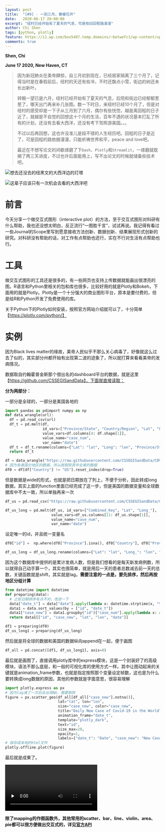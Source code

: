 ```yaml
---
layout: post
title:  "[#9] - 一别三月，春暖花开"
date:   2020-06-17 20:00:00
excerpt: "纽村已经开始有了夏天的气息，可是依旧回程路漫漫"
author: Chi Shen
tags: [python, plotly]
feature: https://i1.wp.com/box5497.temp.domains/~betwefc1/wp-content/uploads/2017/06/Five_Mile_Point_Light_-_New_Haven_CT.jpg
comments: true
---
```


**Shen, Chi**

**June 17 2020, New Haven, CT**

> 因为新冠肺炎在美帝肆掠，自三月初到现在，已经居家隔离了三个月了，记得当时是在春假前后，纽村的天还有些冷，不时还飘点小雪，街边的树还未长出新叶。
>
> 转眼一望已是六月，纽村已经开始有了夏天的气息，后院和街边已经郁郁葱葱了，哪天出门再来补几张图。数一下时日，来纽村已经10个月了，但是对纽村的感受却是一下子从三月到了六月，偶尔有些恍惚，越是离回程的日子近了，就越是不自觉的回想这十个月的生活，百年不遇的状况基本打乱了所有的计划，还没有去看大西洋，还没有考下驾照游美国。。。
>
> 不过以后再回想，这也许没准儿是段不错的人生经历吧。回程的日子是近了，可是回程的路依据漫漫，只能祈祷世界和平，peace and love吧。
>
> 最近在不想写论文的间歇琢磨了下`Dash`、`Plotly`和`Streamlit`，一琢磨就耽搁了两三天进度，不过也许后面能用上，写不出论文的时候就储备些技术吧。
>
> 

![想去还没去的纽黑文的大西洋边的灯塔](https://cdn.thecrazytourist.com/wp-content/uploads/2019/11/ccimage-shutterstock_1139288306.jpg)

![这辈子应该只有一次机会去看的大西洋吧](https://cdn.pixabay.com/photo/2015/09/22/00/27/newhaven-950967_1280.jpg)

# 前言

今天分享一个做交互式图形（interactive plot）的方法，至于交互式图形对科研有什么帮助，我也还没想太明白，反正流行“一图胜千言”，试试再说。我记得有看过一些Journal的Scope里写到愿意接收方法创新、数据创新、结果展现形式创新的研究。对科研没有帮助的话，对工作有点帮助也还行，实在不行对生活有点帮助也行。



# 工具

做交互式图形的工具还是很多的，有一些网页也支持上传数据就能画出很漂亮的图。R语言和Python里相关的包和库也很多，比较好用的就是Plotly和Bokeh，下面用的就是Plotly。Plotly是一个十分强大的商业图形平台，原本是要付费的，但是给R和Python开发了免费使用的库。



关于Python下的Plotly如何安装，按照官方网站介绍就可以了，十分简单【https://plotly.com/python/】



# 实例

因为Black lives matter的缘故，美帝人民似乎不那么关心病毒了，好像就这么过去了似的，其实部分州都开始有出现第二波的迹象了，所以就打算来看看美帝的发病情况。



数据取自约翰霍普金斯那个很出名的dashboard平台的数据，就是这里【https://github.com/CSSEGISandData】，下面就直接读取：

**分为两部分：**

一部分是全球的，一部分是美国各地的

```python
import pandas as pdimport numpy as np
def data_wrangle(url):    
  df = pd.read_csv(url)    
  df_t = pd.melt(df,                     
                 id_vars=["Province/State", "Country/Region", "Lat", "Long"],                     
                 value_vars=df.columns[4: df.shape[1]],                     
                 value_name="case_num",                     
                 var_name="date")    
  df_t = df_t.rename(columns={"Lat": "lat", "Long": "lon", "Province/State": "Province", "Country/Region": "Country"})    
  return df_t

df = data_wrangle("https://raw.githubusercontent.com/CSSEGISandData/COVID-19/master/csse_covid_19_data/csse_covid_19_time_series/time_series_covid19_confirmed_global.csv")
# 因为有美国分地区的数据，所以就剔除其中全美的数据
df0 = df[df["Country"] != "US"].reset_index(drop=True)
```

但是数据是wide的形式，也就是把日期放在了列上，不便于分析，因此转成long数据，其实上面的function里面已经完成了这一步，但是美国的数据变量和全球数据库中不太一致，所以单独再来一次

```python
df_us = pd.read_csv("https://raw.githubusercontent.com/CSSEGISandData/COVID-19/master/csse_covid_19_data/csse_covid_19_time_series/time_series_covid19_confirmed_US.csv")

df_us_long = pd.melt(df_us, id_vars=["Combined_Key", "Lat", "Long_"],                     
                     value_vars=df_us.columns[11: df_us.shape[1]],                     
                     value_name="case_num",                     
                     var_name="date")
```

设定唯一的id，并且统一变量名

```python
df0["id"] =  np.where(df0["Province"].isna(), df0["Country"], df0["Province"] + " " + df0["Country"])

df_us_long = df_us_long.rename(columns={"Lat": "lat", "Long_": "lon", "Combined_Key": "id"})
```

因为这个数据库中提供的是累计发病人数，但是我们想看的是每天新发病例数，所以就得自己动手算一个，其实也很简单，就是用后一天的患者总数减去前一天的总数，关键函数就是shift，其实就是lag。**需要注意的一点是，要先排序，然后再按地区分组计算**

```python
from datetime import datetime
def preparing(data):    
  # 之前日期排序有点不对，改进一下    
  data["date_t"] = data["date"].apply(lambda x: datetime.strptime(x, "%m/%d/%y").strftime("%Y-%m-%d"))    
  data1 = data.sort_values(by = ["id", "date_t"])    
  data1["case_new"] = data1.groupby("id")["case_num"].apply(lambda x: abs(x - x.shift(1, axis=0)))    
  return data1[["id", "case_new", "lat", "lon", "date"]]

df1 = preparing(df0)
df_us_long1 = preparing(df_us_long)
```

然后就是将全球的数据和美国的数据纵向append在一起，便于画图

```python
df_all = pd.concat([df1, df_us_long1], axis=0)
```

最后就是画图了，直接调用plotly库中的express模块，这是一个封装好了的高级模块，语法不那么底层，和一般的可视化库的使用方式一样。其中让图动起来的关键就是animation_frame参数，也就是指定按照那个变量设定帧数，这也是为什么要转换成long数据的原因，其他的参数就是字面意思，很容易理解

```python
import plotly.express as px
# 因为lag减了一次后会出现NA，需要剔除
figure = px.scatter_geo(df_all[df_all["case_new"].notna()], 
                        lat="lat", lon="lon", 
                        size="case_new", color="case_new",                         
                        title="Daily New Case of Covid-19 in the World",                         
                        animation_frame="date_t",                         
                        template="plotly_dark",                         
                        text="id",                        
                        size_max=20,                        
                        opacity=1,                         
                        labels={"date_t": "Date", "case_new": "New Case"})
# 保存成本地的html文件
plotly.offline.plot(figure)
```

最后就是成果了。



<video id="video" controls="" preload="none">
    <source id="mp4" src="https://github.com/shumchi/shumchi.github.io/blob/master/_posts/2020-06-19-M9%20Interactive%20plot/mov.png?raw=true" type="video/mp4">
</video>

**除了mapping的作图函数外，其他常用的scatter、bar、line、violin、area、pie都可以很方便做出交互式的，详见[官方API](https://plotly.com/python-api-reference/)**



